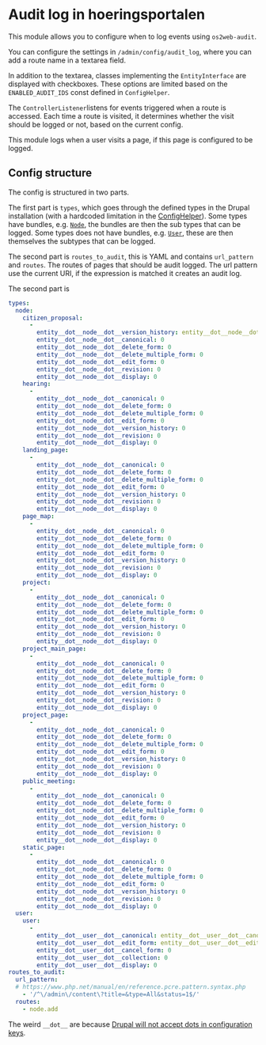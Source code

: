 # Audit log in hoeringsportalen

This module allows you to configure when to log events using `os2web-audit`.

You can configure the settings in `/admin/config/audit_log`, where you can add a
route name in a textarea field.

In addition to the textarea, classes implementing the `EntityInterface` are
displayed with checkboxes. These options are limited based on the
`ENABLED_AUDIT_IDS` const defined in `ConfigHelper`.

The `ControllerListener`listens for events triggered when a route is accessed.
Each time a route is visited, it determines whether the visit should be logged
or not, based on the current config.

This module logs when a user visits a page, if this page is configured to be
logged.

## Config structure

The config is structured in two parts.

The first part is `types`, which goes through the defined types in the Drupal
installation (with a hardcoded limitation in the
[ConfigHelper](https://github.com/itk-dev/hoeringsportal/blob/f454ccf38a6e0b8e2d2eb85b0982ab0d2be43623/web/modules/custom/hoeringsportal_audit_log/src/Helpers/ConfigHelper.php#L14)).
Some types have bundles, e.g.
[`Node`](https://api.drupal.org/api/drupal/core%21modules%21node%21src%21Entity%21Node.php/class/Node/8.9.x),
the bundles are then the sub types that can be logged. Some types does not have
bundles, e.g.
[`User`](https://api.drupal.org/api/drupal/core%21modules%21user%21src%21Entity%21User.php/class/User/9),
these are then themselves the subtypes that can be logged.

The second part is `routes_to_audit`, this is YAML and contains `url_pattern` and
`routes`. The routes of pages that should be audit logged. The url pattern use
the current URI, if the expression is matched it creates an audit log.

The second part is

```yml
types:
  node:
    citizen_proposal:
      -
        entity__dot__node__dot__version_history: entity__dot__node__dot__version_history # Enabled
        entity__dot__node__dot__canonical: 0
        entity__dot__node__dot__delete_form: 0
        entity__dot__node__dot__delete_multiple_form: 0
        entity__dot__node__dot__edit_form: 0
        entity__dot__node__dot__revision: 0
        entity__dot__node__dot__display: 0
    hearing:
      -
        entity__dot__node__dot__canonical: 0
        entity__dot__node__dot__delete_form: 0
        entity__dot__node__dot__delete_multiple_form: 0
        entity__dot__node__dot__edit_form: 0
        entity__dot__node__dot__version_history: 0
        entity__dot__node__dot__revision: 0
        entity__dot__node__dot__display: 0
    landing_page:
      -
        entity__dot__node__dot__canonical: 0
        entity__dot__node__dot__delete_form: 0
        entity__dot__node__dot__delete_multiple_form: 0
        entity__dot__node__dot__edit_form: 0
        entity__dot__node__dot__version_history: 0
        entity__dot__node__dot__revision: 0
        entity__dot__node__dot__display: 0
    page_map:
      -
        entity__dot__node__dot__canonical: 0
        entity__dot__node__dot__delete_form: 0
        entity__dot__node__dot__delete_multiple_form: 0
        entity__dot__node__dot__edit_form: 0
        entity__dot__node__dot__version_history: 0
        entity__dot__node__dot__revision: 0
        entity__dot__node__dot__display: 0
    project:
      -
        entity__dot__node__dot__canonical: 0
        entity__dot__node__dot__delete_form: 0
        entity__dot__node__dot__delete_multiple_form: 0
        entity__dot__node__dot__edit_form: 0
        entity__dot__node__dot__version_history: 0
        entity__dot__node__dot__revision: 0
        entity__dot__node__dot__display: 0
    project_main_page:
      -
        entity__dot__node__dot__canonical: 0
        entity__dot__node__dot__delete_form: 0
        entity__dot__node__dot__delete_multiple_form: 0
        entity__dot__node__dot__edit_form: 0
        entity__dot__node__dot__version_history: 0
        entity__dot__node__dot__revision: 0
        entity__dot__node__dot__display: 0
    project_page:
      -
        entity__dot__node__dot__canonical: 0
        entity__dot__node__dot__delete_form: 0
        entity__dot__node__dot__delete_multiple_form: 0
        entity__dot__node__dot__edit_form: 0
        entity__dot__node__dot__version_history: 0
        entity__dot__node__dot__revision: 0
        entity__dot__node__dot__display: 0
    public_meeting:
      -
        entity__dot__node__dot__canonical: 0
        entity__dot__node__dot__delete_form: 0
        entity__dot__node__dot__delete_multiple_form: 0
        entity__dot__node__dot__edit_form: 0
        entity__dot__node__dot__version_history: 0
        entity__dot__node__dot__revision: 0
        entity__dot__node__dot__display: 0
    static_page:
      -
        entity__dot__node__dot__canonical: 0
        entity__dot__node__dot__delete_form: 0
        entity__dot__node__dot__delete_multiple_form: 0
        entity__dot__node__dot__edit_form: 0
        entity__dot__node__dot__version_history: 0
        entity__dot__node__dot__revision: 0
        entity__dot__node__dot__display: 0
  user:
    user:
      -
        entity__dot__user__dot__canonical: entity__dot__user__dot__canonical # Enabled
        entity__dot__user__dot__edit_form: entity__dot__user__dot__edit_form # Enabled
        entity__dot__user__dot__cancel_form: 0
        entity__dot__user__dot__collection: 0
        entity__dot__user__dot__display: 0
routes_to_audit:
  url_pattern:
  # https://www.php.net/manual/en/reference.pcre.pattern.syntax.php
    - '/^\/admin\/content\?title=&type=All&status=1$/'
  routes:
    - node.add
```

The weird `__dot__` are because [Drupal will not accept dots in configuration
keys](https://www.drupal.org/node/2297311).
